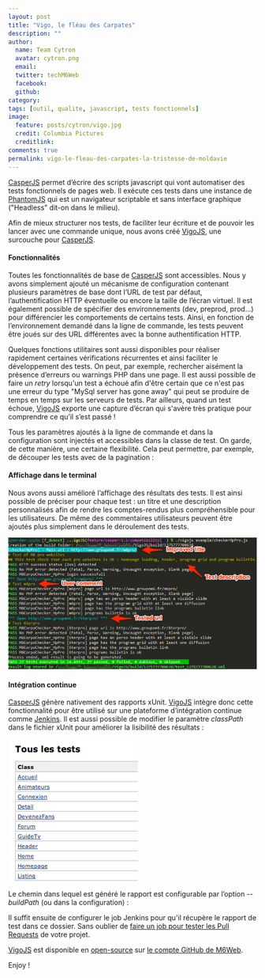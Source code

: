 ```yaml
---
layout: post
title: "Vigo, le fléau des Carpates"
description: ""
author:
  name: Team Cytron
  avatar: cytron.png
  email:
  twitter: techM6Web
  facebook:
  github:
category:
tags: [outil, qualite, javascript, tests fonctionnels]
image:
  feature: posts/cytron/vigo.jpg
  credit: Columbia Pictures
  creditlink:
comments: true
permalink: vigo-le-fleau-des-carpates-la-tristesse-de-moldavie
---
```


[CasperJS](http://casperjs.org/) permet d’écrire des scripts javascript qui vont automatiser des tests fonctionnels de pages web. Il exécute ces tests dans une instance de [PhantomJS](http://phantomjs.org/) qui est un navigateur scriptable et sans interface graphique ("Headless" dit-on dans le milieu).

Afin de mieux structurer nos tests, de faciliter leur écriture et de pouvoir les lancer avec une commande unique, nous avons créé [VigoJS](https://github.com/M6Web/VigoJS), une surcouche pour [CasperJS](http://casperjs.org/).

#### Fonctionnalités

Toutes les fonctionnalités de base de [CasperJS](http://casperjs.org/) sont accessibles. Nous y avons simplement ajouté un mécanisme de configuration contenant plusieurs paramètres de base dont l’URL de test par défaut, l’authentification HTTP éventuelle ou encore la taille de l’écran virtuel. Il est également possible de spécifier des environnements (dev, preprod, prod...) pour différencier les comportements de certains tests. Ainsi, en fonction de l’environnement demandé dans la ligne de commande, les tests peuvent être joués sur des URL différentes avec la bonne authentification HTTP.

Quelques fonctions utilitaires sont aussi disponibles pour réaliser rapidement certaines vérifications récurrentes et ainsi faciliter le développement des tests. On peut, par exemple, rechercher aisément la présence d’erreurs ou warnings PHP dans une page. Il est aussi possible de faire un *retry* lorsqu'un test a échoué afin d'être certain que ce n'est pas une erreur du type "MySql server has gone away" qui peut se produire de temps en temps sur les serveurs de tests. Par ailleurs, quand un test échoue, [VigoJS](https://github.com/M6Web/VigoJS) exporte une capture d’écran qui s'avère très pratique pour comprendre ce qu’il s’est passé !

Tous les paramètres ajoutés à la ligne de commande et dans la configuration sont injectés et accessibles dans la classe de test. On garde, de cette manière, une certaine flexibilité. Cela peut permettre, par exemple, de découper les tests avec de la pagination :

<script src="https://gist.github.com/KuiKui/6121955.js"></script>

<script src="https://gist.github.com/fdubost/6172224.js"></script>

#### Affichage dans le terminal

Nous avons aussi amélioré l’affichage des résultats des tests. Il est ainsi possible de préciser pour chaque test : un titre et une description personnalisés afin de rendre les comptes-rendus plus compréhensible pour les utilisateurs. De même des commentaires utilisateurs peuvent être ajoutés plus simplement dans le déroulement des tests.

![Affichage dans le terminal](/images/posts/imgob/0-00-30-83-201308-ob_a1e6705b03efdc2518ba5e18c284550a_vigo-console-5.png)

#### Intégration continue

[CasperJS](http://casperjs.org/) génère nativement des rapports xUnit. [VigoJS](https://github.com/M6Web/VigoJS) intègre donc cette fonctionnalité pour être utilisé sur une plateforme d’intégration continue comme [Jenkins](http://jenkins-ci.org/). Il est aussi possible de modifier le paramètre *classPath* dans le fichier xUnit pour améliorer la lisibilité des résultats :

![Affichage des résultats des tests dans Jenkins](/images/posts/imgob/0-00-30-83-201308-ob_5138f3_capture-d-e-cran-2013-08-01-a-15-57-02.png)

Le chemin dans lequel est généré le rapport est configurable par l’option *--buildPath* (ou dans la configuration) :


<script src="https://gist.github.com/KuiKui/6122091.js"></script>

Il suffit ensuite de configurer le job Jenkins pour qu'il récupère le rapport de test dans ce dossier. Sans oublier de [faire un job pour tester les Pull Requests](http://tech.m6web.fr/lache-moi-la-branch) de votre projet.

[VigoJS](https://github.com/M6Web/VigoJS) est disponible en [open-source](http://tom.preston-werner.com/2011/11/22/open-source-everything.html) sur [le compte GitHub de M6Web](https://github.com/M6Web).

Enjoy !